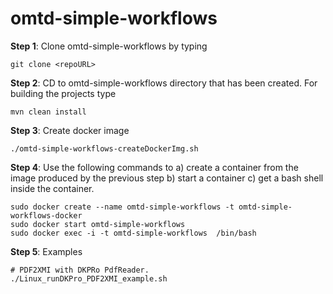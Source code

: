 # omtd-simple-workflows

   
**Step 1**: Clone omtd-simple-workflows by typing
  
```
git clone <repoURL>
```


**Step 2**: CD to omtd-simple-workflows directory that has been created. For building the projects type

```
mvn clean install 
```

**Step 3**: Create docker image

```
./omtd-simple-workflows-createDockerImg.sh 
```

**Step 4**: Use the following commands to  a) create a container from the image produced by the previous step b) start a container c) get a bash shell inside the container.

```
sudo docker create --name omtd-simple-workflows -t omtd-simple-workflows-docker
sudo docker start omtd-simple-workflows
sudo docker exec -i -t omtd-simple-workflows  /bin/bash
```

**Step 5**: Examples

```
# PDF2XMI with DKPRo PdfReader.
./Linux_runDKPro_PDF2XMI_example.sh 
```